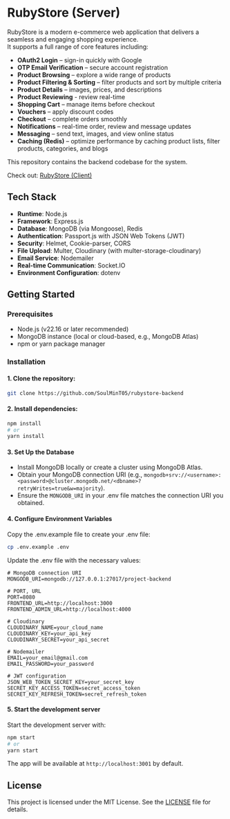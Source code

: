 # RubyStore (Server)

RubyStore is a modern e-commerce web application that delivers a seamless and engaging shopping experience.  
It supports a full range of core features including:

-   **OAuth2 Login** – sign-in quickly with Google
-   **OTP Email Verification** – secure account registration
-   **Product Browsing** – explore a wide range of products
-   **Product Filtering & Sorting** – filter products and sort by multiple criteria
-   **Product Details** – images, prices, and descriptions
-   **Product Reviewing** - review real-time
-   **Shopping Cart** – manage items before checkout
-   **Vouchers** – apply discount codes
-   **Checkout** – complete orders smoothly
-   **Notifications** – real-time order, review and message updates
-   **Messaging** – send text, images, and view online status
-   **Caching (Redis)** – optimize performance by caching product lists, filter products, categories, and blogs

This repository contains the backend codebase for the system.

Check out: [RubyStore (Client)](https://github.com/SoulMinT05/rubystore-frontend)

## Tech Stack

-   **Runtime**: Node.js
-   **Framework**: Express.js
-   **Database**: MongoDB (via Mongoose), Redis
-   **Authentication**: Passport.js with JSON Web Tokens (JWT)
-   **Security**: Helmet, Cookie-parser, CORS
-   **File Upload**: Multer, Cloudinary (with multer-storage-cloudinary)
-   **Email Service**: Nodemailer
-   **Real-time Communication**: Socket.IO
-   **Environment Configuration**: dotenv

## Getting Started

### Prerequisites

-   Node.js (v22.16 or later recommended)
-   MongoDB instance (local or cloud-based, e.g., MongoDB Atlas)
-   npm or yarn package manager

### Installation

#### 1. Clone the repository:

```bash
git clone https://github.com/SoulMinT05/rubystore-backend
```

#### 2. Install dependencies:

```bash
npm install
# or
yarn install
```

#### 3. Set Up the Database

-   Install MongoDB locally or create a cluster using MongoDB Atlas.
-   Obtain your MongoDB connection URI (e.g., `mongodb+srv://<username>:<password>@cluster.mongodb.net/<dbname>?retryWrites=true&w=majority`).
-   Ensure the `MONGODB_URI` in your .env file matches the connection URI you obtained.

#### 4. Configure Environment Variables

Copy the .env.example file to create your .env file:

```bash
cp .env.example .env
```

Update the .env file with the necessary values:

```env
# MongoDB connection URI
MONGODB_URI=mongodb://127.0.0.1:27017/project-backend

# PORT, URL
PORT=8080
FRONTEND_URL=http://localhost:3000
FRONTEND_ADMIN_URL=http://localhost:4000

# Cloudinary
CLOUDINARY_NAME=your_cloud_name
CLOUDINARY_KEY=your_api_key
CLOUDINARY_SECRET=your_api_secret

# Nodemailer
EMAIL=your_email@gmail.com
EMAIL_PASSWORD=your_password

# JWT configuration
JSON_WEB_TOKEN_SECRET_KEY=your_secret_key
SECRET_KEY_ACCESS_TOKEN=secret_access_token
SECRET_KEY_REFRESH_TOKEN=secret_refresh_token
```

#### 5. Start the development server

Start the development server with:

```bash
npm start
# or
yarn start
```

The app will be available at `http://localhost:3001` by default.

## License

This project is licensed under the MIT License. See the [LICENSE](LICENSE) file for details.
